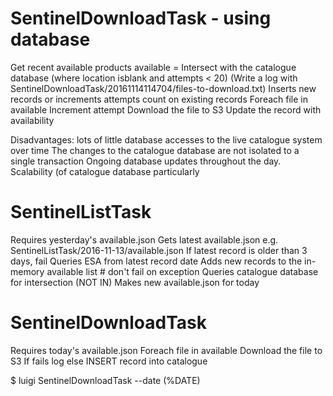 
SentinelDownloadTask - using database
=====================================

Get recent available products
available = Intersect with the catalogue database (where location isblank and attempts < 20)
(Write a log with SentinelDownloadTask/20161114114704/files-to-download.txt)
Inserts new records or increments attempts count on existing records
Foreach file in available
    Increment attempt
    Download the file to S3
    Update the record with availability


Disadvantages:
lots of little database accesses to the live catalogue system over time
The changes to the catalogue database are not isolated to a single transaction
Ongoing database updates throughout the day.
Scalability (of catalogue database particularly



SentinelListTask
=================
Requires yesterday's available.json
Gets latest available.json e.g. SentinelListTask/2016-11-13/available.json 
If latest record is older than 3 days, fail
Queries ESA from latest record date
Adds new records to the in-memory available list # don't fail on exception
Queries catalogue database for intersection (NOT IN)
Makes new available.json for today

SentinelDownloadTask
====================
Requires today's available.json
Foreach file in available
    Download the file to S3
    If fails
        log
    else 
        INSERT record into catalogue

$ luigi SentinelDownloadTask --date (%DATE) 

